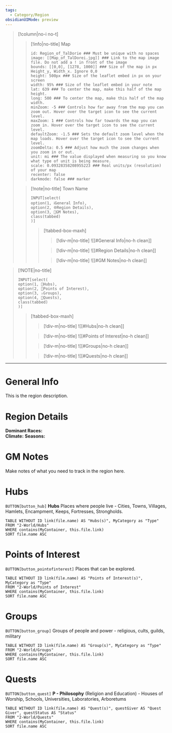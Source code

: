 ```yaml
---
tags:
  - Category/Region
obsidianUIMode: preview
---
```



> [!column|no-i no-t]
>> [!info|no-title] Map
>> ```leaflet  
>> id: Region_of_TalDorie ### Must be unique with no spaces  
>> image: [[Map_of_TalDorei.jpg]] ### Link to the map image file. Do not add a ! in front of the image  
>> bounds: [[0,0], [1278, 1000]] ### Size of the map in px Height_y, Width_x. Ignore 0,0  
>> height: 500px ### Size of the leaflet embed in px on your screen  
>> width: 95% ### Size of the leaflet embed in your note  
>> lat: 639 ### To center the map, make this half of the map height.  
>> long: 500 ### To center the map, make this half of the map width.  
>> minZoom: -5 ### Controls how far away from the map you can zoom out. Hover over the target icon to see the current level.  
>> maxZoom: 1 ### Controls how far towards the map you can zoom in. Hover over the target icon to see the current level.  
>> defaultZoom: -1.5 ### Sets the default zoom level when the map loads. Hover over the target icon to see the current level.  
>> zoomDelta: 0.5 ### Adjust how much the zoom changes when you zoom in or out.  
>> unit: mi ### The value displayed when measuring so you know what type of unit is being measure.  
>> scale: 0.09328358208955223 ### Real units/px (resolution) of your map  
>> recenter: false  
>> darkmode: false ### marker
>> ```
>
>> [!note|no-title] Town Name
>> ~~~meta-bind
>> INPUT[select(
>> option(1, ℹ️General Info),
>> option(2, 🌐Region Details),
>> option(3, 📝GM Notes),
>> class(tabbed)
>> )]
>> ~~~
>>>[!tabbed-box-maxh]
>>> >[!div-m|no-title]
>>> > ![[#General Info|no-h clean]]
>>>
>>> >[!div-m|no-title]
>>> > ![[#Region Details|no-h clean]]
>>>
>>> > [!div-m|no-title]
>>> > ![[#GM Notes|no-h clean]]
>>> 

> [!NOTE|no-title]
> ~~~meta-bind
> INPUT[select(
> option(1, 🏡Hubs),
> option(2, 🍎Points of Interest),
> option(3, ⚔️Groups),
> option(4, 💭Quests),
> class(tabbed)
> )]
> ~~~
> >[!tabbed-box-maxh]
> > >[!div-m|no-title]
> > > ![[#Hubs|no-h clean]]
> >
> > > [!div-m|no-title]
> > > ![[#Points of Interest|no-h clean]]
> > 
> > > [!div-m|no-title]
> > > ![[#Groups|no-h clean]]
> > 
> > > [!div-m|no-title]
> > > ![[#Quests|no-h clean]]

---
# General Info

This is the region description. 

# Region Details

**Dominant Races:**  
**Climate:** 
**Seasons:**

# GM Notes

Make notes of what you need to track in the region here. 

# Hubs

`BUTTON[button_hub]` **Hubs** Places where people live - Cities, Towns, Villages, Hamlets, Encampment, Keeps, Fortresses, Strongholds.

```dataview
TABLE WITHOUT ID link(file.name) AS "Hubs(s)", MyCategory as "Type"
FROM "2-World/Hubs"
WHERE contains(MyContainer, this.file.link)
SORT file.name ASC
```

# Points of Interest

`BUTTON[button_pointofinterest]`  Places that can be explored. 

```dataview
TABLE WITHOUT ID link(file.name) AS "Points of Interest(s)", MyCategory as "Type"
FROM "2-World/Points of Interest"
WHERE contains(MyContainer, this.file.link)
SORT file.name ASC
```

# Groups

`BUTTON[button_group]` Groups of people and power - religious, cults, guilds, military

```dataview
TABLE WITHOUT ID link(file.name) AS "Group(s)", MyCategory as "Type"
FROM "2-World/Groups"
WHERE contains(MyContainer, this.file.link)
SORT file.name ASC
```


# Quests

`BUTTON[button_quest]` **P - Philosophy** (Religion and Education) - Houses of Worship, Schools, Universities, Laboratories, Arboretums

```dataview
TABLE WITHOUT ID link(file.name) AS "Quest(s)", questGiver AS "Quest Giver", questStatus AS "Status"
FROM "2-World/Quests"
WHERE contains(MyContainer, this.file.link)
SORT file.name ASC
```

